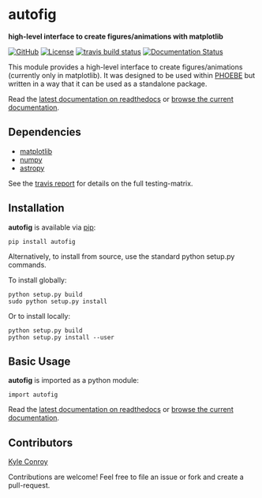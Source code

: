 # autofig

**high-level interface to create figures/animations with matplotlib**

[![GitHub](https://img.shields.io/badge/github-kecnry%2Fautofig-blue.svg)](https://github.com/kecnry/autofig)
[![License](https://img.shields.io/badge/license-GPL3-blue.svg)](https://github.com/kecnry/autofig/blob/master/LICENSE)
[![travis build status](https://travis-ci.org/kecnry/autofig.svg?branch=master)](https://travis-ci.org/kecnry/autofig)
[![Documentation Status](https://readthedocs.org/projects/autofig/badge/?version=latest)](https://autofig.readthedocs.io/en/latest/?badge=latest)

This module provides a high-level interface to create figures/animations (currently only in matplotlib).  It was designed to be used within [PHOEBE](http://github.com/phoebe-project/phoebe2) but written in a way that it can be used as a standalone package.

Read the [latest documentation on readthedocs](https://autofig.readthedocs.io) or [browse the current documentation](./docs/index.md).

## Dependencies

* [matplotlib](https://github.com/matplotlib/matplotlib)
* [numpy](https://github.com/numpy/numpy)
* [astropy](https://github.com/astropy/astropy)

See the [travis report](https://travis-ci.org/kecnry/autofig) for details on the full testing-matrix.

## Installation

**autofig** is available via [pip](https://pypi.org/project/autofig/):

```
pip install autofig
```

Alternatively, to install from source, use the standard python setup.py commands.

To install globally:
```
python setup.py build
sudo python setup.py install
```

Or to install locally:
```
python setup.py build
python setup.py install --user
```

## Basic Usage

**autofig** is imported as a python module:

```
import autofig
```

Read the [latest documentation on readthedocs](https://autofig.readthedocs.io) or [browse the current documentation](./docs/index.md).

## Contributors

[Kyle Conroy](https://github.com/kecnry)

Contributions are welcome!  Feel free to file an issue or fork and create a pull-request.
